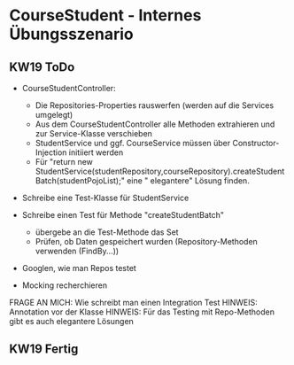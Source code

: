 # CourseStudent - Internes Übungsszenario

## KW19 ToDo

- CourseStudentController:
  - Die Repositories-Properties rauswerfen (werden auf die Services umgelegt)
  - Aus dem CourseStudentController alle Methoden extrahieren und zur Service-Klasse verschieben
  - StudentService und ggf. CourseService müssen über Constructor-Injection initiiert werden
  - Für "return new StudentService(studentRepository,courseRepository).createStudentBatch(studentPojoList);" eine "
    elegantere" Lösung finden.

- Schreibe eine Test-Klasse für StudentService
- Schreibe einen Test für Methode "createStudentBatch"
  - übergebe an die Test-Methode das Set
  - Prüfen, ob Daten gespeichert wurden (Repository-Methoden verwenden (FindBy...))

- Googlen, wie man Repos testet

- Mocking recherchieren

FRAGE AN MICH: Wie schreibt man einen Integration Test
HINWEIS: Annotation vor der Klasse
HINWEIS: Für das Testing mit Repo-Methoden gibt es auch elegantere Lösungen

## KW19 Fertig

